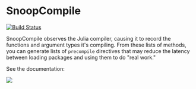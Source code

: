 # SnoopCompile

[![Build Status](https://github.com/timholy/SnoopCompile.jl/workflows/CI/badge.svg)](https://github.com/timholy/SnoopCompile.jl/actions?query=workflow%3A%22CI%22+branch%3Amaster)

SnoopCompile observes the Julia compiler, causing it to record the
functions and argument types it's compiling.  From these lists of methods,
you can generate lists of `precompile` directives that may reduce the latency between
loading packages and using them to do "real work."

See the documentation:

[![](https://img.shields.io/badge/docs-stable-blue.svg)](https://timholy.github.io/SnoopCompile.jl/stable)
